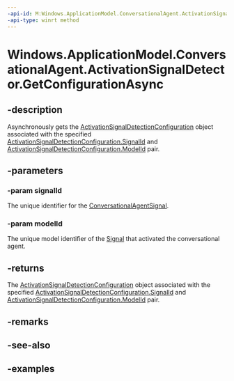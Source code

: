 ```yaml
---
-api-id: M:Windows.ApplicationModel.ConversationalAgent.ActivationSignalDetector.GetConfigurationAsync(System.String,System.String)
-api-type: winrt method
---
```


<!-- Method syntax.
public IAsyncOperation<ActivationSignalDetectionConfiguration> ActivationSignalDetector.GetConfigurationAsync(String signalId, String modelId)
-->

# Windows.ApplicationModel.ConversationalAgent.ActivationSignalDetector.GetConfigurationAsync

## -description

Asynchronously gets the [ActivationSignalDetectionConfiguration](activationsignaldetectionconfiguration.md) object associated with the specified [ActivationSignalDetectionConfiguration.SignalId](activationsignaldetectionconfiguration_signalid.md) and [ActivationSignalDetectionConfiguration.ModelId](activationsignaldetectionconfiguration_modelid.md) pair.

## -parameters

### -param signalId

The unique identifier for the [ConversationalAgentSignal](conversationalagentsignal.md).

### -param modelId

The unique model identifier of the [Signal](conversationalagentsignal.md) that activated the conversational agent.

## -returns

The [ActivationSignalDetectionConfiguration](activationsignaldetectionconfiguration.md) object associated with the specified [ActivationSignalDetectionConfiguration.SignalId](activationsignaldetectionconfiguration_signalid.md) and [ActivationSignalDetectionConfiguration.ModelId](activationsignaldetectionconfiguration_modelid.md) pair.

## -remarks

## -see-also

## -examples
